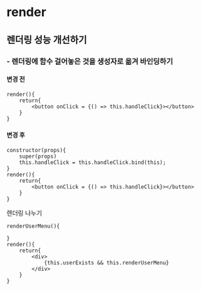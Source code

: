 # render

## 렌더링 성능 개선하기

### - 렌더링에 함수 걸어놓은 것을 생성자로 옮겨 바인딩하기

#### 변경 전

```react
render(){
    return{
        <button onClick = {() => this.handleClick}></button>
    }
}
```

#### 변경 후

```react
constructor(props){
    super(props)
    this.handleClick = this.handleClick.bind(this);
}
render(){
    return{
        <button onClick = {() => this.handleClick}></button>
    }
}
```

렌더링 나누기

```react
renderUserMenu(){
    
}
render(){
    return{
        <div>
            {this.userExists && this.renderUserMenu}
        </div>
    }
}
```

